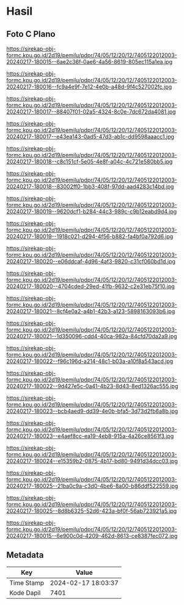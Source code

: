 # Hasil

## Foto C Plano

https://sirekap-obj-formc.kpu.go.id/2d19/pemilu/pdpr/74/05/12/20/12/7405122012003-20240217-180015--6ae2c36f-0ae6-4a56-8619-805ec115a1ea.jpg

https://sirekap-obj-formc.kpu.go.id/2d19/pemilu/pdpr/74/05/12/20/12/7405122012003-20240217-180016--fc9a4e9f-7e12-4e0b-a48d-9f4c527002fc.jpg

https://sirekap-obj-formc.kpu.go.id/2d19/pemilu/pdpr/74/05/12/20/12/7405122012003-20240217-180017--88407f01-02a5-4324-8c0e-7dc672da4081.jpg

https://sirekap-obj-formc.kpu.go.id/2d19/pemilu/pdpr/74/05/12/20/12/7405122012003-20240217-180017--e43ea143-0ad5-47d3-ab1c-dd9598aaacc1.jpg

https://sirekap-obj-formc.kpu.go.id/2d19/pemilu/pdpr/74/05/12/20/12/7405122012003-20240217-180018--c8c151cf-5e05-4e8f-a04c-4c721e580bb5.jpg

https://sirekap-obj-formc.kpu.go.id/2d19/pemilu/pdpr/74/05/12/20/12/7405122012003-20240217-180018--83002ff0-1bb3-408f-97dd-aad4283c14bd.jpg

https://sirekap-obj-formc.kpu.go.id/2d19/pemilu/pdpr/74/05/12/20/12/7405122012003-20240217-180019--9620dcf1-b284-44c3-989c-c9b12eabd9d4.jpg

https://sirekap-obj-formc.kpu.go.id/2d19/pemilu/pdpr/74/05/12/20/12/7405122012003-20240217-180019--1918c021-d294-4f56-b882-fa4bf0a792d6.jpg

https://sirekap-obj-formc.kpu.go.id/2d19/pemilu/pdpr/74/05/12/20/12/7405122012003-20240217-180020--e06ddcaf-4d96-4af3-9820-c31cf060bd1d.jpg

https://sirekap-obj-formc.kpu.go.id/2d19/pemilu/pdpr/74/05/12/20/12/7405122012003-20240217-180020--4704cded-29ed-41fb-9632-c2e31eb75f10.jpg

https://sirekap-obj-formc.kpu.go.id/2d19/pemilu/pdpr/74/05/12/20/12/7405122012003-20240217-180021--8cf4e0a2-a4b1-42b3-a123-5898163093b6.jpg

https://sirekap-obj-formc.kpu.go.id/2d19/pemilu/pdpr/74/05/12/20/12/7405122012003-20240217-180021--1d350096-cdd4-40ca-982a-84cfd70da2a9.jpg

https://sirekap-obj-formc.kpu.go.id/2d19/pemilu/pdpr/74/05/12/20/12/7405122012003-20240217-180022--f96c196d-a214-48c1-b03a-a10f8a543acd.jpg

https://sirekap-obj-formc.kpu.go.id/2d19/pemilu/pdpr/74/05/12/20/12/7405122012003-20240217-180022--9d427e5c-0a41-4b23-8d43-8ed1326ac555.jpg

https://sirekap-obj-formc.kpu.go.id/2d19/pemilu/pdpr/74/05/12/20/12/7405122012003-20240217-180023--bcb4aed9-dd39-4e0b-bfa5-3d73d2fb6a8b.jpg

https://sirekap-obj-formc.kpu.go.id/2d19/pemilu/pdpr/74/05/12/20/12/7405122012003-20240217-180023--e4aef8cc-ea19-4eb8-915a-4a26ce8561f3.jpg

https://sirekap-obj-formc.kpu.go.id/2d19/pemilu/pdpr/74/05/12/20/12/7405122012003-20240217-180024--e15359b2-0875-4b17-bd80-9491d34dcc03.jpg

https://sirekap-obj-formc.kpu.go.id/2d19/pemilu/pdpr/74/05/12/20/12/7405122012003-20240217-180025--21ba0c9a-c3d0-4be6-8a00-b86ddf522559.jpg

https://sirekap-obj-formc.kpu.go.id/2d19/pemilu/pdpr/74/05/12/20/12/7405122012003-20240217-180025--8d8b6325-52d6-423a-bf0f-56ab723921a5.jpg

https://sirekap-obj-formc.kpu.go.id/2d19/pemilu/pdpr/74/05/12/20/12/7405122012003-20240217-180015--6e900c0d-4209-462d-8613-ce8387fec072.jpg


## Metadata

| Key        | Value               |
| ---------- | ------------------- |
| Time Stamp | 2024-02-17 18:03:37 |
| Kode Dapil | 7401                |



